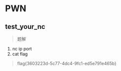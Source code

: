 # PWN

## test_your_nc

> 题解

1. nc ip port
2. cat flag

> flag{3603223d-5c77-4dc4-9fc1-ed5e791e465b}
